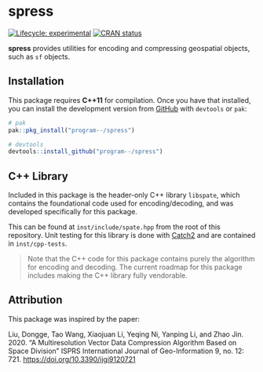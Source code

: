 
<!-- README.md is generated from README.Rmd. Please edit that file -->

# spress

<!-- badges: start -->

[![Lifecycle:
experimental](https://img.shields.io/badge/lifecycle-experimental-orange.svg)](https://lifecycle.r-lib.org/articles/stages.html#experimental)
[![CRAN
status](https://www.r-pkg.org/badges/version/spress)](https://CRAN.R-project.org/package=spress)
<!-- badges: end -->

**spress** provides utilities for encoding and compressing geospatial
objects, such as `sf` objects.

## Installation

This package requires **C++11** for compilation. Once you have that
installed, you can install the development version from
[GitHub](https://github.com/) with `devtools` or `pak`:

``` r
# pak
pak::pkg_install("program--/spress")

# devtools
devtools::install_github("program--/spress")
```

## C++ Library

Included in this package is the header-only C++ library `libspate`,
which contains the foundational code used for encoding/decoding, and was
developed specifically for this package.

This can be found at `inst/include/spate.hpp` from the root of this
repository. Unit testing for this library is done with
[Catch2](https://github.com/catchorg/Catch2) and are contained in
`inst/cpp-tests`.

> Note that the C++ code for this package contains purely the algorithm
> for encoding and decoding. The current roadmap for this package
> includes making the C++ library fully vendorable.

## Attribution

This package was inspired by the paper:

Liu, Dongge, Tao Wang, Xiaojuan Li, Yeqing Ni, Yanping Li, and Zhao Jin.
2020. “A Multiresolution Vector Data Compression Algorithm Based on
Space Division” ISPRS International Journal of Geo-Information 9, no.
12: 721. <https://doi.org/10.3390/ijgi9120721>
